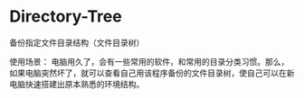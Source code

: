 # Directory-Tree
备份指定文件目录结构（文件目录树）


使用场景：
电脑用久了，会有一些常用的软件，和常用的目录分类习惯。那么，如果电脑突然坏了，就可以查看自己用该程序备份的文件目录树，使自己可以在新电脑快速搭建出原本熟悉的环境结构。
